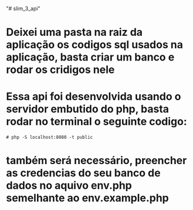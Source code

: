 "# slim_3_api" 
 # Deixei uma pasta na raiz da aplicação os codigos sql usados na aplicação, basta criar um banco e rodar os cridigos nele
 # Essa api foi desenvolvida usando o servidor embutido do php, basta rodar no terminal o seguinte codigo: 
    # php -S localhost:8080 -t public

# também será necessário, preencher as credencias do seu banco de dados no aquivo env.php semelhante ao env.example.php
